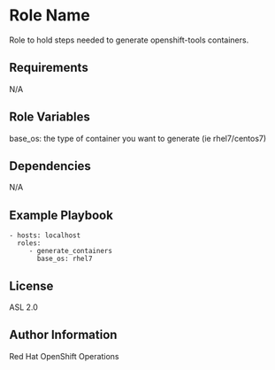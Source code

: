 Role Name
=========

Role to hold steps needed to generate openshift-tools containers.

Requirements
------------

N/A

Role Variables
--------------

base_os: the type of container you want to generate (ie rhel7/centos7)

Dependencies
------------

N/A

Example Playbook
----------------

    - hosts: localhost
      roles:
         - generate_containers
           base_os: rhel7

License
-------

ASL 2.0

Author Information
------------------

Red Hat OpenShift Operations
